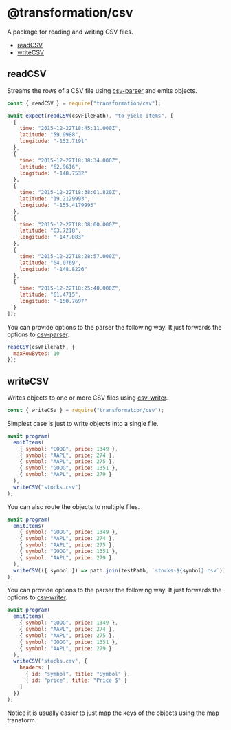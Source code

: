 # @transformation/csv

A package for reading and writing CSV files.

<!-- toc -->

- [readCSV](#readcsv)
- [writeCSV](#writecsv)

<!-- tocstop -->

## readCSV

Streams the rows of a CSV file using [csv-parser](https://www.npmjs.com/package/csv-parser) and emits objects.

```js
const { readCSV } = require("transformation/csv");
```

```js
await expect(readCSV(csvFilePath), "to yield items", [
  {
    time: "2015-12-22T18:45:11.000Z",
    latitude: "59.9988",
    longitude: "-152.7191"
  },
  {
    time: "2015-12-22T18:38:34.000Z",
    latitude: "62.9616",
    longitude: "-148.7532"
  },
  {
    time: "2015-12-22T18:38:01.820Z",
    latitude: "19.2129993",
    longitude: "-155.4179993"
  },
  {
    time: "2015-12-22T18:38:00.000Z",
    latitude: "63.7218",
    longitude: "-147.083"
  },
  {
    time: "2015-12-22T18:28:57.000Z",
    latitude: "64.0769",
    longitude: "-148.8226"
  },
  {
    time: "2015-12-22T18:25:40.000Z",
    latitude: "61.4715",
    longitude: "-150.7697"
  }
]);
```

You can provide options to the parser the following way. It just forwards the options to [csv-parser](https://www.npmjs.com/package/csv-parser#options).

```js
readCSV(csvFilePath, {
  maxRowBytes: 10
});
```

## writeCSV

Writes objects to one or more CSV files using [csv-writer](https://www.npmjs.com/package/csv-writer).

```js
const { writeCSV } = require("transformation/csv");
```

Simplest case is just to write objects into a single file.

```js
await program(
  emitItems(
    { symbol: "GOOG", price: 1349 },
    { symbol: "AAPL", price: 274 },
    { symbol: "AAPL", price: 275 },
    { symbol: "GOOG", price: 1351 },
    { symbol: "AAPL", price: 279 }
  ),
  writeCSV("stocks.csv")
);
```

You can also route the objects to multiple files.

```js
await program(
  emitItems(
    { symbol: "GOOG", price: 1349 },
    { symbol: "AAPL", price: 274 },
    { symbol: "AAPL", price: 275 },
    { symbol: "GOOG", price: 1351 },
    { symbol: "AAPL", price: 279 }
  ),
  writeCSV(({ symbol }) => path.join(testPath, `stocks-${symbol}.csv`))
);
```

You can provide options to the parser the following way. It just forwards the options to [csv-writer](https://www.npmjs.com/package/csv-writer#createobjectcsvwriterparams).

```js
await program(
  emitItems(
    { symbol: "GOOG", price: 1349 },
    { symbol: "AAPL", price: 274 },
    { symbol: "AAPL", price: 275 },
    { symbol: "GOOG", price: 1351 },
    { symbol: "AAPL", price: 279 }
  ),
  writeCSV("stocks.csv", {
    headers: [
      { id: "symbol", title: "Symbol" },
      { id: "price", title: "Price $" }
    ]
  })
);
```

Notice it is usually easier to just map the keys of the objects using the [map](../core/Readme.md#map) transform.
